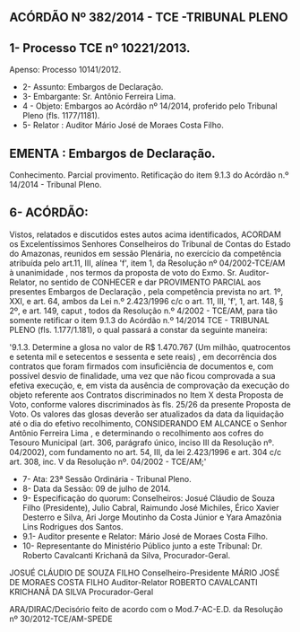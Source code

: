 
## ACÓRDÃO Nº 382/2014 - TCE -TRIBUNAL PLENO

## 1- Processo TCE nº 10221/2013.

Apenso: Processo 10141/2012.

- 2- Assunto: Embargos de Declaração.
- 3- Embargante: Sr. Antônio Ferreira Lima.
- 4 - Objeto: Embargos ao Acórdão nº 14/2014, proferido pelo Tribunal Pleno (fls. 1177/1181).
- 5- Relator : Auditor Mário José de Moraes Costa Filho.

## EMENTA : Embargos de Declaração.

Conhecimento. Parcial provimento. Retificação do item  9.1.3  do  Acórdão  n.º  14/2014  -  Tribunal Pleno.

## 6- ACÓRDÃO:

Vistos, relatados e discutidos estes autos acima identificados, ACORDAM os Excelentíssimos  Senhores Conselheiros  do  Tribunal  de  Contas  do  Estado  do  Amazonas, reunidos em sessão Plenária, no exercício da competência atribuída pelo art.11,  III, alínea 'f',  item  1,  da  Resolução nº 04/2002-TCE/AM à  unanimidade ,  nos  termos da proposta de voto  do  Exmo.  Sr.  Auditor-Relator,  no  sentido  de CONHECER  e  dar  PROVIMENTO PARCIAL aos presentes Embargos de Declaração , pela competência prevista no art. 1º, XXI, e art. 64, ambos da Lei n.º 2.423/1996 c/c o art. 11, III, 'f', 1, art. 148, § 2º, e art. 149, caput , todos da Resolução n.º 4/2002 - TCE/AM, para tão somente retificar o item 9.1.3 do Acórdão n.º 14/2014 TCE - TRIBUNAL PLENO (fls. 1.177/1.181), o qual passará a constar da seguinte maneira:

'9.1.3. Determine a glosa no  valor de  R$ 1.470.767 (Um milhão, quatrocentos e setenta mil e setecentos e sessenta e sete reais) ,  em decorrência dos contratos que foram firmados com insuficiência de documentos e, com possível desvio de finalidade,  uma  vez  que  não  ficou  comprovada  a  sua  efetiva  execução,  e,  em  vista  da ausência de comprovação da execução do objeto referente aos Contratos discriminados no Item  X desta Proposta de  Voto, conforme valores discriminados às fls. 25/26 da presente Proposta de Voto. Os valores das glosas deverão ser atualizados da data da liquidação até o dia do efetivo recolhimento, CONSIDERANDO EM ALCANCE o Senhor Antônio Ferreira Lima , e determinando o recolhimento aos cofres do Tesouro Municipal (art. 306, parágrafo único, inciso III da Resolução nº. 04/2002), com fundamento no art. 54, III, da lei 2.423/1996 e art. 304 c/c art. 308, inc. V da Resolução nº. 04/2002 - TCE/AM;'

- 7- Ata: 23ª Sessão Ordinária - Tribunal Pleno.
- 8- Data da Sessão: 09 de julho de 2014.
- 9-  Especificação  do  quorum: Conselheiros:  Josué  Cláudio  de  Souza  Filho  (Presidente), Julio Cabral, Raimundo José Michiles, Érico Xavier Desterro e Silva, Ari Jorge Moutinho da Costa Júnior e Yara Amazônia Lins Rodrigues dos Santos.
- 9.1- Auditor presente e Relator: Mário José de Moraes Costa Filho.
- 10- Representante do Ministério Público junto a este Tribunal: Dr. Roberto Cavalcanti Krichanã da Silva, Procurador-Geral.

JOSUÉ CLÁUDIO DE SOUZA FILHO Conselheiro-Presidente MÁRIO JOSÉ DE MORAES COSTA FILHO Auditor-Relator ROBERTO CAVALCANTI KRICHANÃ DA SILVA Procurador-Geral

ARA/DIRAC/Decisório feito de acordo com o Mod.7-AC-E.D. da Resolução nº 30/2012-TCE/AM-SPEDE
